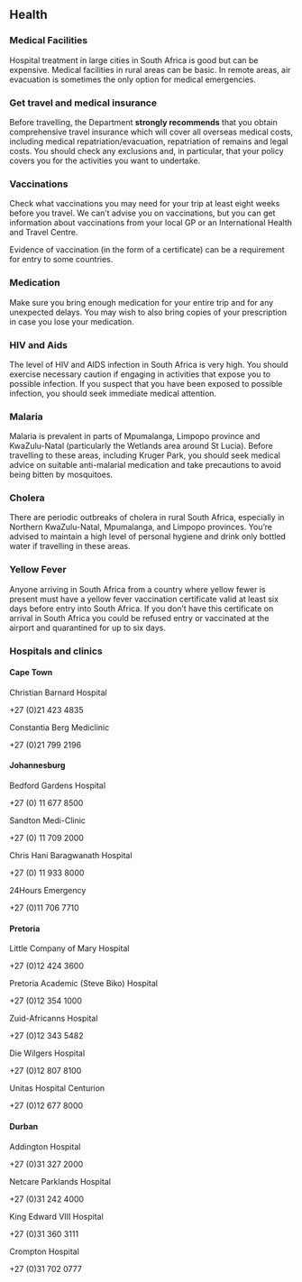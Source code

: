 ## Health

### **Medical Facilities**

Hospital treatment in large cities in South Africa is good but can be expensive. Medical facilities in rural areas can be basic. In remote areas, air evacuation is sometimes the only option for medical emergencies.

### **Get travel and medical insurance**

Before travelling, the Department **strongly recommends** that you obtain comprehensive travel insurance which will cover all overseas medical costs, including medical repatriation/evacuation, repatriation of remains and legal costs. You should check any exclusions and, in particular, that your policy covers you for the activities you want to undertake.

### **Vaccinations**

Check what vaccinations you may need for your trip at least eight weeks before you travel. We can’t advise you on vaccinations, but you can get information about vaccinations from your local GP or an International Health and Travel Centre.

Evidence of vaccination (in the form of a certificate) can be a requirement for entry to some countries.

### **Medication**

Make sure you bring enough medication for your entire trip and for any unexpected delays. You may wish to also bring copies of your prescription in case you lose your medication.

### **HIV and Aids**

The level of HIV and AIDS infection in South Africa is very high. You should exercise necessary caution if engaging in activities that expose you to possible infection. If you suspect that you have been exposed to possible infection, you should seek immediate medical attention.

### **Malaria**

Malaria is prevalent in parts of Mpumalanga, Limpopo province and KwaZulu-Natal (particularly the Wetlands area around St Lucia). Before travelling to these areas, including Kruger Park, you should seek medical advice on suitable anti-malarial medication and take precautions to avoid being bitten by mosquitoes.

### **Cholera**

There are periodic outbreaks of cholera in rural South Africa, especially in Northern KwaZulu-Natal, Mpumalanga, and Limpopo provinces. You’re advised to maintain a high level of personal hygiene and drink only bottled water if travelling in these areas.

### **Yellow Fever**

Anyone arriving in South Africa from a country where yellow fewer is present must have a yellow fever vaccination certificate valid at least six days before entry into South Africa. If you don’t have this certificate on arrival in South Africa you could be refused entry or vaccinated at the airport and quarantined for up to six days.

### **Hospitals and clinics**

#### **Cape Town**

Christian Barnard Hospital

+27 (0)21 423 4835

Constantia Berg Mediclinic

+27 (0)21 799 2196

#### **Johannesburg**

Bedford Gardens Hospital

+27 (0) 11 677 8500

Sandton Medi-Clinic

+27 (0) 11 709 2000

Chris Hani Baragwanath Hospital

+27 (0) 11 933 8000

24Hours Emergency

+27 (0)11 706 7710

#### **Pretoria**

Little Company of Mary Hospital

+27 (0)12 424 3600

Pretoria Academic (Steve Biko) Hospital

+27 (0)12 354 1000

Zuid-Africanns Hospital

+27 (0)12 343 5482

Die Wilgers Hospital

+27 (0)12 807 8100

Unitas Hospital Centurion

+27 (0)12 677 8000

#### **Durban**

Addington Hospital

+27 (0)31 327 2000

Netcare Parklands Hospital

+27 (0)31 242 4000

King Edward VIII Hospital

+27 (0)31 360 3111

Crompton Hospital

+27 (0)31 702 0777